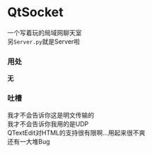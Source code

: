 # QtSocket

一个写着玩的局域网聊天室  
另`Server.py`就是Server啦

### 用处
**无**

### 吐槽
我才不会告诉你这是明文传输的  
我才不会告诉你我用的是UDP  
QTextEdit对HTML的支持很有限啊...用起来很不爽  
还有一大堆Bug